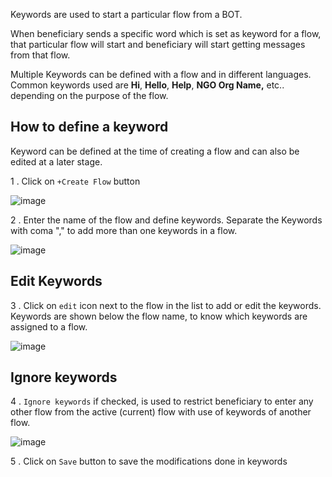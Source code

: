 Keywords are used to start a particular flow from a BOT.

When beneficiary sends a specific word  which is set as keyword for a flow, that particular flow will start and beneficiary will start getting messages from that flow.

Multiple Keywords can be defined with a flow and in different languages. Common keywords used are **Hi**, **Hello**, **Help**, **NGO Org Name,**  etc.. depending on the purpose of the flow.

## How to define a keyword

Keyword can be defined at the time of creating a flow and can also be edited at a later stage.

1 . Click on `+Create Flow` button

![image](https://user-images.githubusercontent.com/32592458/219550208-34441908-f500-4a7a-8ba0-e6b731268cf3.png)



2 . Enter the name of the flow and define keywords. Separate the Keywords with coma &quot;,&quot; to add more than one keywords in a flow.

![image](https://user-images.githubusercontent.com/32592458/219550215-ace85f5c-2f2e-4eb2-b5be-d4cb2d3fd907.png)

## Edit Keywords

3 .  Click on `edit` icon next to the flow in the list to add or edit the keywords. Keywords are shown below the flow name, to know which keywords are assigned to a flow.

![image](https://user-images.githubusercontent.com/32592458/219550232-57f1505f-c42d-41a8-a832-8d55b369912b.png)

## Ignore keywords

4 . `Ignore keywords` if checked, is used to restrict beneficiary to enter any other flow from the active (current) flow with use of  keywords of another flow.

![image](https://user-images.githubusercontent.com/32592458/219550245-f57aa62b-7075-44d3-b33e-cbfd5e3a1aca.png)

5 . Click on `Save` button to save the modifications done in keywords
